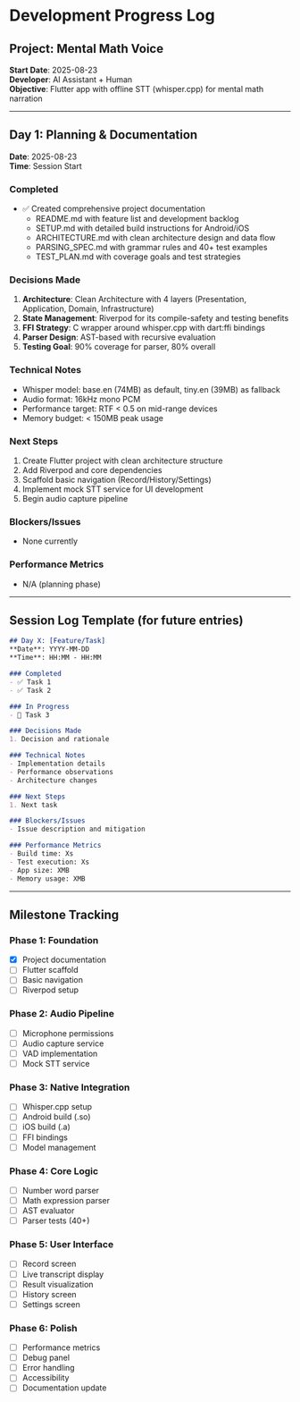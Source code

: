 # Development Progress Log

## Project: Mental Math Voice
**Start Date**: 2025-08-23  
**Developer**: AI Assistant + Human  
**Objective**: Flutter app with offline STT (whisper.cpp) for mental math narration

---

## Day 1: Planning & Documentation
**Date**: 2025-08-23  
**Time**: Session Start

### Completed
- ✅ Created comprehensive project documentation
  - README.md with feature list and development backlog
  - SETUP.md with detailed build instructions for Android/iOS
  - ARCHITECTURE.md with clean architecture design and data flow
  - PARSING_SPEC.md with grammar rules and 40+ test examples
  - TEST_PLAN.md with coverage goals and test strategies

### Decisions Made
1. **Architecture**: Clean Architecture with 4 layers (Presentation, Application, Domain, Infrastructure)
2. **State Management**: Riverpod for its compile-safety and testing benefits
3. **FFI Strategy**: C wrapper around whisper.cpp with dart:ffi bindings
4. **Parser Design**: AST-based with recursive evaluation
5. **Testing Goal**: 90% coverage for parser, 80% overall

### Technical Notes
- Whisper model: base.en (74MB) as default, tiny.en (39MB) as fallback
- Audio format: 16kHz mono PCM
- Performance target: RTF < 0.5 on mid-range devices
- Memory budget: < 150MB peak usage

### Next Steps
1. Create Flutter project with clean architecture structure
2. Add Riverpod and core dependencies
3. Scaffold basic navigation (Record/History/Settings)
4. Implement mock STT service for UI development
5. Begin audio capture pipeline

### Blockers/Issues
- None currently

### Performance Metrics
- N/A (planning phase)

---

## Session Log Template (for future entries)

```markdown
## Day X: [Feature/Task]
**Date**: YYYY-MM-DD  
**Time**: HH:MM - HH:MM

### Completed
- ✅ Task 1
- ✅ Task 2

### In Progress
- 🔄 Task 3

### Decisions Made
1. Decision and rationale

### Technical Notes
- Implementation details
- Performance observations
- Architecture changes

### Next Steps
1. Next task

### Blockers/Issues
- Issue description and mitigation

### Performance Metrics
- Build time: Xs
- Test execution: Xs
- App size: XMB
- Memory usage: XMB
```

---

## Milestone Tracking

### Phase 1: Foundation
- [x] Project documentation
- [ ] Flutter scaffold
- [ ] Basic navigation
- [ ] Riverpod setup

### Phase 2: Audio Pipeline
- [ ] Microphone permissions
- [ ] Audio capture service
- [ ] VAD implementation
- [ ] Mock STT service

### Phase 3: Native Integration
- [ ] Whisper.cpp setup
- [ ] Android build (.so)
- [ ] iOS build (.a)
- [ ] FFI bindings
- [ ] Model management

### Phase 4: Core Logic
- [ ] Number word parser
- [ ] Math expression parser
- [ ] AST evaluator
- [ ] Parser tests (40+)

### Phase 5: User Interface
- [ ] Record screen
- [ ] Live transcript display
- [ ] Result visualization
- [ ] History screen
- [ ] Settings screen

### Phase 6: Polish
- [ ] Performance metrics
- [ ] Debug panel
- [ ] Error handling
- [ ] Accessibility
- [ ] Documentation update